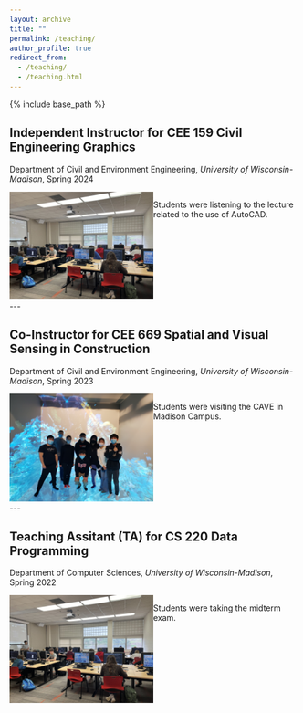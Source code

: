 ```yaml
---
layout: archive
title: ""
permalink: /teaching/
author_profile: true
redirect_from:
  - /teaching/
  - /teaching.html
---
```


{% include base_path %}

## Independent Instructor for CEE 159 Civil Engineering Graphics

Department of Civil and Environment Engineering, *University of Wisconsin-Madison*, Spring 2024

<div style="display: flex; align-items: flex-start; gap: 0">
  <div style="flex: 1; margin: 0; padding: 0;">
    <img src="../images/159.jpg" alt="Description of image" width="450">
  </div>
  <div style="flex: 1; margin: 0; padding: 0;">
    <p>
      Students were listening to the lecture related to the use of AutoCAD. 
    </p>
  </div>
</div>
---

## Co-Instructor for CEE 669 Spatial and Visual Sensing in Construction

Department of Civil and Environment Engineering, *University of Wisconsin-Madison*, Spring 2023

<div style="display: flex; align-items: flex-start; gap: 0">
  <div style="flex: 1; margin: 0; padding: 0;">
    <img src="../images/cave.jpg" alt="Description of image" width="450">
  </div>
  <div style="flex: 1; margin: 0; padding: 0;">
    <p>
      Students were visiting the CAVE in Madison Campus.  
    </p>
  </div>
</div>
---

## Teaching Assitant (TA) for CS 220 Data Programming

Department of Computer Sciences, *University of Wisconsin-Madison*, Spring 2022

<div style="display: flex; align-items: flex-start; gap: 0">
  <div style="flex: 1; margin: 0; padding: 0;">
    <img src="../images/159.jpg" alt="Description of image" width="450">
  </div>
  <div style="flex: 1; margin: 0; padding: 0;">
    <p>
      Students were taking the midterm exam.  
    </p>
  </div>
</div>


<!-- Education
======
* Ph.D in Version Control Theory, GitHub University, 2018 (expected)
* M.S. in Jekyll, GitHub University, 2014
* B.S. in GitHub, GitHub University, 2012

Work experience
======
* Spring 2024: Academic Pages Collaborator
  * Github University
  * Duties includes: Updates and improvements to template
  * Supervisor: The Users

* Fall 2015: Research Assistant
  * Github University
  * Duties included: Merging pull requests
  * Supervisor: Professor Hub

* Summer 2015: Research Assistant
  * Github University
  * Duties included: Tagging issues
  * Supervisor: Professor Git
  
Skills
======
* Skill 1
* Skill 2
  * Sub-skill 2.1
  * Sub-skill 2.2
  * Sub-skill 2.3
* Skill 3

Publications
======
  <ul>{% for post in site.publications reversed %}
    {% include archive-single-cv.html %}
  {% endfor %}</ul>
  
Talks
======
  <ul>{% for post in site.talks reversed %}
    {% include archive-single-talk-cv.html  %}
  {% endfor %}</ul>
  
Teaching
======
  <ul>{% for post in site.teaching reversed %}
    {% include archive-single-cv.html %}
  {% endfor %}</ul>
  
Service and leadership
======
* Currently signed in to 43 different slack teams -->
